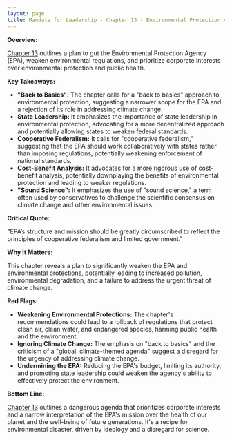 ```yaml
---
layout: page
title: Mandate for Leadership - Chapter 13 - Environmental Protection Agency - TL;DR
---
```


**Overview:**

[Chapter 13](../../documents/project_2025_chapters/chapter_13.pdf) outlines a plan to gut the Environmental Protection Agency (EPA), weaken environmental regulations, and prioritize corporate interests over environmental protection and public health.

**Key Takeaways:**

* **"Back to Basics":**  The chapter calls for a "back to basics" approach to environmental protection, suggesting a narrower scope for the EPA and a rejection of its role in addressing climate change.
* **State Leadership:** It emphasizes the importance of state leadership in environmental protection, advocating for a more decentralized approach and potentially allowing states to weaken federal standards.
* **Cooperative Federalism:** It calls for "cooperative federalism," suggesting that the EPA should work collaboratively with states rather than imposing regulations, potentially weakening enforcement of national standards.
* **Cost-Benefit Analysis:** It advocates for a more rigorous use of cost-benefit analysis, potentially downplaying the benefits of environmental protection and leading to weaker regulations.
* **"Sound Science":** It emphasizes the use of "sound science," a term often used by conservatives to challenge the scientific consensus on climate change and other environmental issues.

**Critical Quote:**

"EPA’s structure and mission should be greatly circumscribed to reflect the principles of cooperative federalism and limited government."

**Why It Matters:**

This chapter reveals a plan to significantly weaken the EPA and environmental protections, potentially leading to increased pollution, environmental degradation, and a failure to address the urgent threat of climate change.

**Red Flags:**

* **Weakening Environmental Protections:**  The chapter's recommendations could lead to a rollback of regulations that protect clean air, clean water, and endangered species, harming public health and the environment.
* **Ignoring Climate Change:**  The emphasis on "back to basics" and the criticism of a "global, climate-themed agenda" suggest a disregard for the urgency of addressing climate change.
* **Undermining the EPA:**  Reducing the EPA's budget, limiting its authority, and promoting state leadership could weaken the agency's ability to effectively protect the environment.

**Bottom Line:**

[Chapter 13](../../documents/project_2025_chapters/chapter_13.pdf) outlines a dangerous agenda that prioritizes corporate interests and a narrow interpretation of the EPA's mission over the health of our planet and the well-being of future generations. It's a recipe for environmental disaster, driven by ideology and a disregard for science. 

